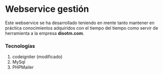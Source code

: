 # Webservice gestión #

Este webservice se ha desarrollado teniendo en mente tanto mantener en práctica conocimientos adquiridos
con el tiempo del tiempo como servir de herramienta a la empresa **disotm.com**.

### Tecnologías ###

1. codeigniter (modificado)
2. MySql
3. PHPMailer 